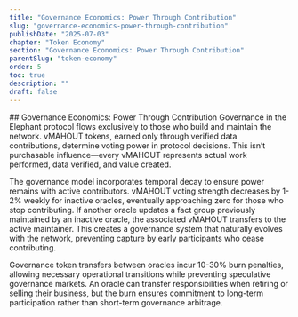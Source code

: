 ```yaml
---
title: "Governance Economics: Power Through Contribution"
slug: "governance-economics-power-through-contribution"
publishDate: "2025-07-03"
chapter: "Token Economy"
section: "Governance Economics: Power Through Contribution"
parentSlug: "token-economy"
order: 5
toc: true
description: ""
draft: false
---
```


\## Governance Economics: Power Through Contribution Governance in the
Elephant protocol flows exclusively to those who build and maintain the
network. vMAHOUT tokens, earned only through verified data
contributions, determine voting power in protocol decisions. This isn’t
purchasable influence—every vMAHOUT represents actual work performed,
data verified, and value created.

The governance model incorporates temporal decay to ensure power remains
with active contributors. vMAHOUT voting strength decreases by 1-2%
weekly for inactive oracles, eventually approaching zero for those who
stop contributing. If another oracle updates a fact group previously
maintained by an inactive oracle, the associated vMAHOUT transfers to
the active maintainer. This creates a governance system that naturally
evolves with the network, preventing capture by early participants who
cease contributing.

Governance token transfers between oracles incur 10-30% burn penalties,
allowing necessary operational transitions while preventing speculative
governance markets. An oracle can transfer responsibilities when
retiring or selling their business, but the burn ensures commitment to
long-term participation rather than short-term governance arbitrage.
